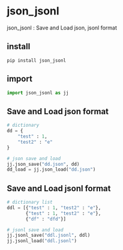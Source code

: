 # json_jsonl
json_jsonl : Save and Load json, jsonl format

## install
```shell
pip install json_jsonl
```

## import
```python
import json_jsonl as jj
```

## Save and Load json format
```python
# dictionary
dd = {
    "test" : 1,
    "test2" : "e"
}

# json save and load
jj.json_save("dd.json", dd)
dd_load = jj.json_load("dd.json")

```

## Save and Load jsonl format
```python
# dictionary list
ddl = [{"test" : 1, "test2" : "e"}, 
       {"test" : 1, "test2" : "e"}, 
       {"df" : "dfd"}]

# jsonl save and load
jj.jsonl_save("ddl.jsonl", ddl)
jj.jsonl_load("ddl.jsonl")

```
